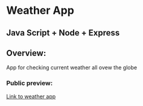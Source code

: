 # Weather App

## Java Script + Node + Express

## Overview:

App for checking current weather all ovew the globe


### Public preview:

[Link to weather app ](https://nodeweatherapp-rpno.onrender.com/)
